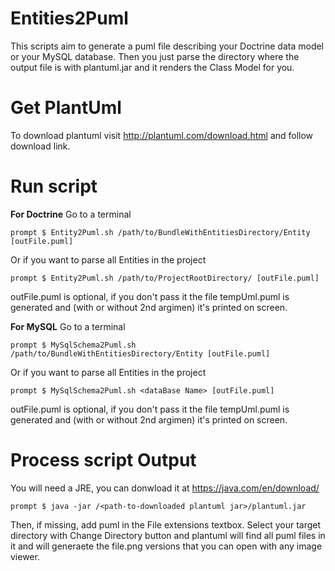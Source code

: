# Entities2Puml
This scripts aim to generate a puml file describing your Doctrine data model 
or your MySQL database.
Then you just parse the directory where the output file is with plantuml.jar and 
it renders the Class Model for you.

Get PlantUml
============
To download plantuml visit http://plantuml.com/download.html and follow download link.

Run script
==========
**For Doctrine**
Go to a terminal
```
prompt $ Entity2Puml.sh /path/to/BundleWithEntitiesDirectory/Entity [outFile.puml]
```
Or if you want to parse all Entities in the project
```
prompt $ Entity2Puml.sh /path/to/ProjectRootDirectory/ [outFile.puml]
```
outFile.puml is optional, if you don't pass it the file tempUml.puml is generated and 
(with or without 2nd argimen) it's printed on screen.

**For MySQL**
Go to a terminal
```
prompt $ MySqlSchema2Puml.sh /path/to/BundleWithEntitiesDirectory/Entity [outFile.puml]
```
Or if you want to parse all Entities in the project
```
prompt $ MySqlSchema2Puml.sh <dataBase Name> [outFile.puml]
```
outFile.puml is optional, if you don't pass it the file tempUml.puml is generated and 
(with or without 2nd argimen) it's printed on screen.

Process script Output
=====================
You will need a JRE, you can donwload it at https://java.com/en/download/
```
prompt $ java -jar /<path-to-downloaded plantuml jar>/plantuml.jar
```
Then, if missing, add puml in the File extensions textbox. Select your target directory with 
Change Directory button and plantuml will find all puml files in it and will generaete the 
file.png versions that you can open with any image viewer.
